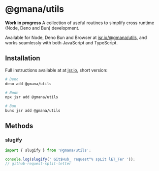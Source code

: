 # @gmana/utils

**Work in progress** A collection of useful routines to simplify cross runtime (Node, Deno and Bun) development.

Available for Node, Deno Bun and Browser at
[jsr.io/@gmana/utils](https://jsr.io/@gmana/utils), and works seamlessly with
both JavaScript and TypeScript.

## Installation

Full instructions available at at [jsr.io](https://jsr.io/@gmana/utils), short
version:

```bash
# Deno
deno add @gmana/utils

# Node
npx jsr add @gmana/utils

# Bun
bunx jsr add @gmana/utils
```

## Methods

### slugify

```js
import { slugify } from '@gmana/utils';

console.log(slugify(' Git$Hub_ request^% spLit lET_Ter '));
// github-request-split-letter
```
